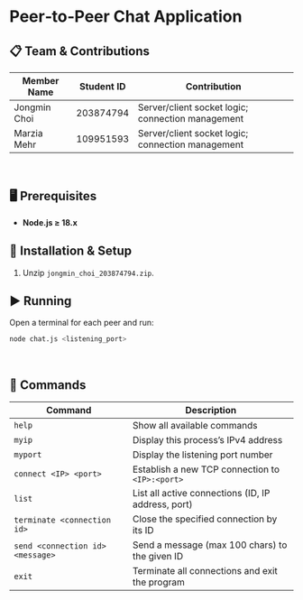 # Peer‑to‑Peer Chat Application

## 📋 Team & Contributions

| Member Name   | Student ID | Contribution                                            |
|---------------|------------|---------------------------------------------------------|
| Jongmin Choi  | 203874794   | Server/client socket logic; connection management       |
|  Marzia Mehr  | 109951593   |   Server/client socket logic; connection management     |

<br>

## 🖥️ Prerequisites

- **Node.js ≥ 18.x**

## 🚀 Installation & Setup

1. Unzip `jongmin_choi_203874794.zip`.

## ▶️ Running

Open a terminal for each peer and run:

```bash
node chat.js <listening_port>
```

<br>

## 💬 Commands

| Command                           | Description                                        |
|-----------------------------------|----------------------------------------------------|
| `help`                            | Show all available commands                        |
| `myip`                            | Display this process’s IPv4 address                |
| `myport`                          | Display the listening port number                  |
| `connect <IP> <port>`             | Establish a new TCP connection to `<IP>:<port>`    |
| `list`                            | List all active connections (ID, IP address, port) |
| `terminate <connection id>`       | Close the specified connection by its ID           |
| `send <connection id> <message>`  | Send a message (max 100 chars) to the given ID     |
| `exit`                            | Terminate all connections and exit the program     |
